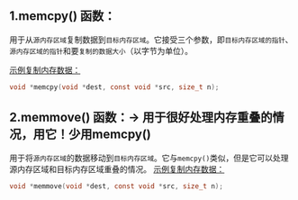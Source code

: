 ## 1.memcpy() 函数：

用于从`源内存区域`复制数据到`目标内存区域`。它接受三个参数，即`目标内存区域的指针`、`源内存区域的指针`和要`复制的数据大小`（以字节为单位）。

[示例复制内存数据：](../2.mem系列/test/复制内存数据.c)

```c
void *memcpy(void *dest, const void *src, size_t n);
```


## 2.memmove() 函数：-> 用于很好处理内存重叠的情况，用它！少用memcpy()
用于将`源内存区域`的数据移动到`目标内存区域`。它与`memcpy()`类似，但是它可以处理源内存区域和目标内存区域重叠的情况。
[示例复制内存数据：](../2.mem系列/test/复制内存数据.c)
```c
void *memmove(void *dest, const void *src, size_t n);
```


